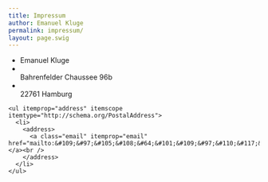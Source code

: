 ```yaml
---
title: Impressum
author: Emanuel Kluge
permalink: impressum/
layout: page.swig
---
```


<div id="hcard-Emanuel-Kluge" class="vcard">
  <div id="hcard-Emanuel-Kluge" class="vcard">
    <ul>
      <li itemscope itemtype="http://schema.org/Person">
        <span class="fn" itemprop="name">Emanuel Kluge</span>
      </li>
      <li itemprop="address" itemscope itemtype="http://schema.org/PostalAddress">
        <span class="street-address" itemprop="streetAddress"><br /> Bahrenfelder Chaussee 96b<br /> </span>
      </li>
      <li itemprop="address" itemscope itemtype="http://schema.org/PostalAddress">
        <span class="adr"><br /> <span class="postal-code" itemprop="postalCode">22761</span> <span class="locality" itemprop="addressLocality">Hamburg</span><br /> </span>
      </li>
    </ul>
    
    <ul itemprop="address" itemscope itemtype="http://schema.org/PostalAddress">
      <li>
        <address>
          <a class="email" itemprop="email" href="mailto:&#109;&#97;&#105;&#108;&#64;&#101;&#109;&#97;&#110;&#117;&#101;&#108;&#45;&#107;&#108;&#117;&#103;&#101;&#46;&#100;&#101;">&#109;&#97;&#105;&#108;&#64;&#101;&#109;&#97;&#110;&#117;&#101;&#108;&#45;&#107;&#108;&#117;&#103;&#101;&#46;&#100;&#101;</a><br />
        </address>
      </li>
    </ul>
  </div>
</div>

